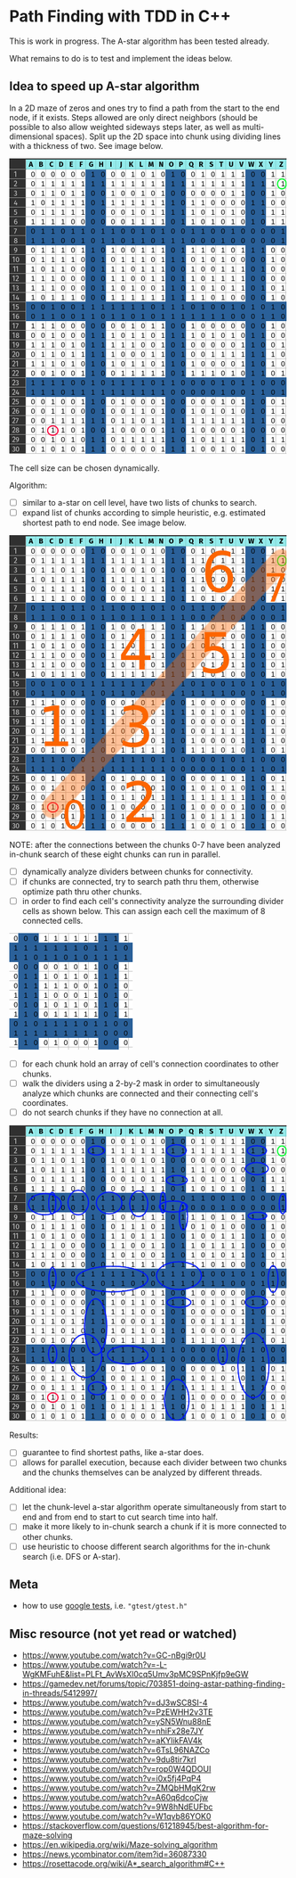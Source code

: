 
# Path Finding with TDD in C++

This is work in progress. The A-star algorithm has been tested already.

What remains to do is to test and implement the ideas below.

## Idea to speed up A-star algorithm

In a 2D maze of zeros and ones try to find a path from the start to the end
node, if it exists. Steps allowed are only direct neighbors (should be possible
to also allow weighted sideways steps later, as well as multi-dimensional
spaces). Split up the 2D space into chunk using dividing lines with a thickness
of two. See image below.

![maze with zero and ones divided into chunks](./info/idea_00.png)

The cell size can be chosen dynamically.

Algorithm:

 - [ ] similar to a-star on cell level, have two lists of chunks to search.
 - [ ] expand list of chunks according to simple heuristic, e.g. estimated
       shortest path to end node. See image below.

![a-star on chunk level](./info/idea_03.png)

NOTE: after the connections between the chunks 0-7 have been analyzed in-chunk
search of these eight chunks can run in parallel.

 - [ ] dynamically analyze dividers between chunks for connectivity.
 - [ ] if chunks are connected, try to search path thru them, otherwise optimize
       path thru other chunks.
 - [ ] in order to find each cell's connectivity analyze the surrounding divider
       cells as shown below. This can assign each cell the maximum of 8
       connected cells.

![analysis example](./info/idea_01.png)

 - [ ] for each chunk hold an array of cell's connection coordinates to other
       chunks.
 - [ ] walk the dividers using a 2-by-2 mask in order to simultaneously analyze
       which chunks are connected and their connecting cell's coordinates.
 - [ ] do not search chunks if they have no connection at all.

![connection example](./info/idea_02.png)

Results:

 - [ ] guarantee to find shortest paths, like a-star does.
 - [ ] allows for parallel execution, because each divider between two chunks
       and the chunks themselves can be analyzed by different threads.

Additional idea:

 - [ ] let the chunk-level a-star algorithm operate simultaneously from start to
       end and from end to start to cut search time into half.
 - [ ] make it more likely to in-chunk search a chunk if it is more connected to
       other chunks.
 - [ ] use heuristic to choose different search algorithms for the in-chunk
       search (i.e. DFS or A-star).

## Meta
 
 - how to use [google tests](https://github.com/google/googletest/blob/main/googletest/samples/sample1_unittest.cc), i.e. `"gtest/gtest.h"`

## Misc resource (not yet read or watched)

 - https://www.youtube.com/watch?v=GC-nBgi9r0U
 - https://www.youtube.com/watch?v=-L-WgKMFuhE&list=PLFt_AvWsXl0cq5Umv3pMC9SPnKjfp9eGW
 - https://gamedev.net/forums/topic/703851-doing-astar-pathing-finding-in-threads/5412997/
 - https://www.youtube.com/watch?v=dJ3wSC8SI-4
 - https://www.youtube.com/watch?v=PzEWHH2v3TE
 - https://www.youtube.com/watch?v=ySN5Wnu88nE
 - https://www.youtube.com/watch?v=nhiFx28e7JY
 - https://www.youtube.com/watch?v=aKYlikFAV4k
 - https://www.youtube.com/watch?v=6TsL96NAZCo
 - https://www.youtube.com/watch?v=9du8tir7krI
 - https://www.youtube.com/watch?v=rop0W4QDOUI
 - https://www.youtube.com/watch?v=i0x5fj4PqP4
 - https://www.youtube.com/watch?v=ZMQbHMgK2rw
 - https://www.youtube.com/watch?v=A60q6dcoCjw
 - https://www.youtube.com/watch?v=9W8hNdEUFbc
 - https://www.youtube.com/watch?v=W1qvb86YOK0
 - https://stackoverflow.com/questions/61218945/best-algorithm-for-maze-solving
 - https://en.wikipedia.org/wiki/Maze-solving_algorithm
 - https://news.ycombinator.com/item?id=36087330
 - https://rosettacode.org/wiki/A*_search_algorithm#C++

